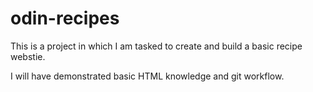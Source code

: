 # odin-recipes
This is a project in which I am tasked to create and build a basic recipe webstie.

I will have demonstrated basic HTML knowledge and git workflow.